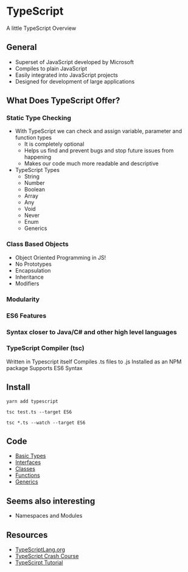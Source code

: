 # TypeScript

A little TypeScript Overview

## General

* Superset of JavaScript developed by Microsoft
* Compiles to plain JavaScript
* Easily integrated into JavaScript projects
* Designed for development of large applications

## What Does TypeScript Offer?

### Static Type Checking
* With TypeScript we can check and assign variable, parameter and function types
    * It is completely optional
    * Helps us find and prevent bugs and stop future issues from happening
    * Makes our code much more readable and descriptive
* TypeScript Types
    * String
    * Number
    * Boolean
    * Array
    * Any
    * Void
    * Never
    * Enum
    * Generics
### Class Based Objects
* Object Oriented Programming in JS!
* No Prototypes
* Encapsulation
* Inheritance
* Modifiers
### Modularity
### ES6 Features
### Syntax closer to Java/C# and other high level languages
### TypeScript Compiler (tsc)
Written in Typescript itself
Compiles .ts files to .js
Installed as an NPM package
Supports ES6 Syntax

## Install

```
yarn add typescript

tsc test.ts --target ES6

tsc *.ts --watch --target ES6
```

## Code

* [Basic Types](01_basicTypes.ts)
* [Interfaces](02_interfaces.ts)
* [Classes](03_classes.js)
* [Functions](04_functions.ts)
* [Generics](05_generics.ts)

## Seems also interesting

* Namespaces and Modules

## Resources

* [TypeScriptLang.org](http://www.typescriptlang.org/)
* [TypeScript Crash Course](https://youtu.be/rAy_3SIqT-E)
* [TypeScirpt Tutorial](https://youtu.be/-PR_XqW9JJU)